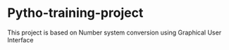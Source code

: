 # Pytho-training-project
This project is based on Number system conversion using Graphical User Interface
